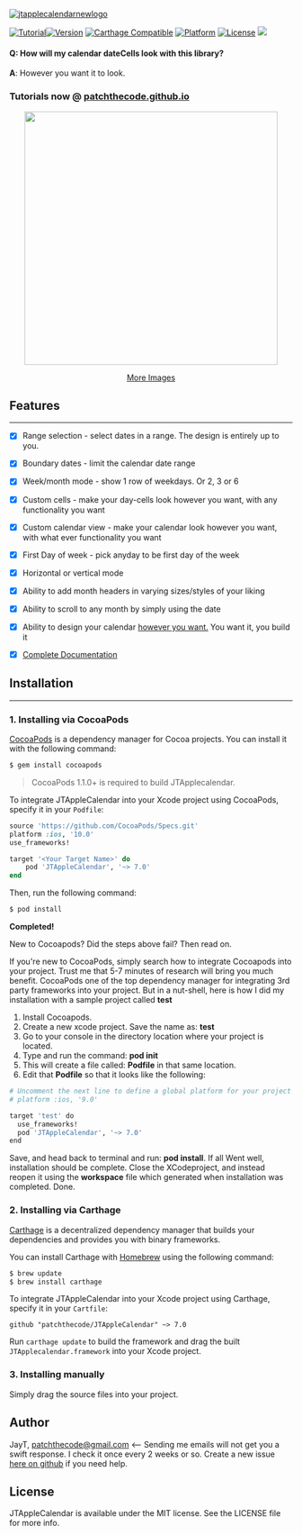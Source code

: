 [![jtapplecalendarnewlogo](https://cloud.githubusercontent.com/assets/2439146/20656424/a1c98c8e-b4e1-11e6-9833-5fa6430f5a8c.png)](https://github.com/patchthecode/JTAppleCalendar)

[![Tutorial](https://img.shields.io/badge/Tutorials-patchthecode.github.io-blue.svg)](https://patchthecode.github.io/)[![Version](https://img.shields.io/cocoapods/v/JTAppleCalendar.svg?style=flat)](http://cocoapods.org/pods/JTAppleCalendar) [![Carthage Compatible](https://img.shields.io/badge/Carthage-compatible-4BC51D.svg?style=flat)](https://github.com/Carthage/Carthage) [![Platform](https://img.shields.io/cocoapods/p/JTAppleCalendar.svg?style=flat)](http://cocoapods.org/pods/JTAppleCalendar) [![License](https://img.shields.io/cocoapods/l/JTAppleCalendar.svg?style=flat)](http://cocoapods.org/pods/JTAppleCalendar) [![](https://www.paypalobjects.com/webstatic/en_US/btn/btn_donate_74x21.png)](https://github.com/patchthecode/JTAppleCalendar/wiki/Support)

#### Q: How will my calendar dateCells look with this library?
**A**: However you want it to look.
### Tutorials now @ [patchthecode.github.io](https://patchthecode.github.io/)

<p align="center">
   <a href="https://github.com/patchthecode/JTAppleCalendar/issues/2">
      <img src="https://cloud.githubusercontent.com/assets/2439146/20638185/d708d542-b353-11e6-8119-fa36c11b66cb.gif" height="450">
   </a>
</p>
<p align="center">  
   <a href="https://github.com/patchthecode/JTAppleCalendar/issues/2">More Images</a>
</p>


## Features
---

- [x] Range selection - select dates in a range. The design is entirely up to you.
- [x] Boundary dates - limit the calendar date range
- [x] Week/month mode - show 1 row of weekdays. Or 2, 3 or 6
- [x] Custom cells - make your day-cells look however you want, with any functionality you want
- [x] Custom calendar view - make your calendar look however you want, with what ever functionality you want
- [x] First Day of week - pick anyday to be first day of the week
- [x] Horizontal or vertical mode
- [x] Ability to add month headers in varying sizes/styles of your liking
- [x] Ability to scroll to any month by simply using the date
- [x] Ability to design your calendar [however you want.](https://github.com/patchthecode/JTAppleCalendar/issues/2) You want it, you build it
- [x] [Complete Documentation](http://cocoadocs.org/docsets/JTAppleCalendar)


## Installation
___

### 1. Installing via CocoaPods

[CocoaPods](http://cocoapods.org) is a dependency manager for Cocoa projects. You can install it with the following command:

```bash
$ gem install cocoapods
```

> CocoaPods 1.1.0+ is required to build JTApplecalendar.

To integrate JTAppleCalendar into your Xcode project using CocoaPods, specify it in your `Podfile`:

```ruby
source 'https://github.com/CocoaPods/Specs.git'
platform :ios, '10.0'
use_frameworks!

target '<Your Target Name>' do
    pod 'JTAppleCalendar', '~> 7.0'
end
```

Then, run the following command:

```bash
$ pod install
```

**Completed!**

New to Cocoapods? Did the steps above fail? Then read on.

If you're new to CocoaPods, simply search how to integrate Cocoapods into your project. Trust me that 5-7 minutes of research will bring you much benefit. CocoaPods one of the top dependency manager for integrating 3rd party frameworks into your project. But in a nut-shell, here is how I did my installation with a sample project called **test**

1. Install Cocoapods.
2. Create a new xcode project. Save the name as: **test**
3. Go to your console in the directory location where your project is located.
4. Type and run the command: **pod init**
5. This will create a file called: **Podfile** in that same location.
6. Edit that **Podfile** so that it looks like the following:


```bash
# Uncomment the next line to define a global platform for your project
# platform :ios, '9.0'

target 'test' do
  use_frameworks!
  pod 'JTAppleCalendar', '~> 7.0'
end
```

Save, and head back to terminal and run: **pod install**.  If all Went well, installation should be complete. Close the XCodeproject, and instead reopen it using the **workspace** file which generated when installation was completed. Done.

### 2. Installing via Carthage

[Carthage](https://github.com/Carthage/Carthage) is a decentralized dependency manager that builds your dependencies and provides you with binary frameworks.

You can install Carthage with [Homebrew](http://brew.sh/) using the following command:

```bash
$ brew update
$ brew install carthage
```

To integrate JTAppleCalendar into your Xcode project using Carthage, specify it in your `Cartfile`:

```ogdl
github "patchthecode/JTAppleCalendar" ~> 7.0
```

Run `carthage update` to build the framework and drag the built `JTApplecalendar.framework` into your Xcode project.

### 3. Installing manually

Simply drag the source files into your project.



## Author

JayT, patchthecode@gmail.com <-- Sending me emails will not get you a swift response. I check it once every 2 weeks or so. Create a new issue [here on github](https://github.com/patchthecode/JTAppleCalendar/issues) if you need help.

## License

JTAppleCalendar is available under the MIT license. See the LICENSE file for more info.
